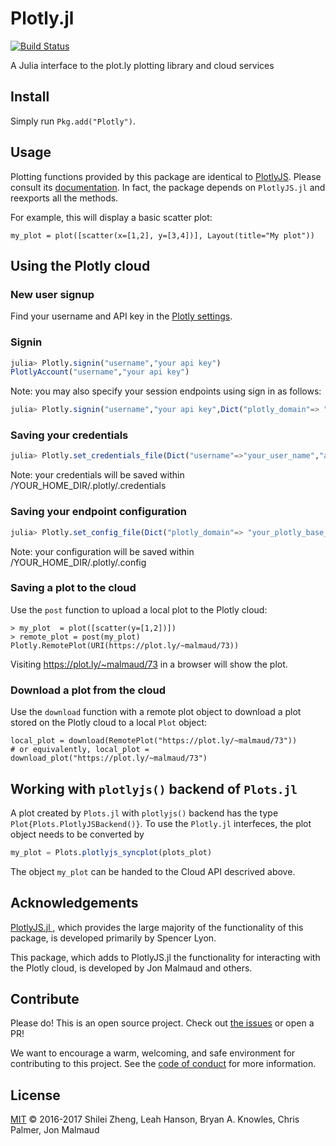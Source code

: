 # Plotly.jl

[![Build Status](https://travis-ci.org/plotly/Plotly.jl.svg)](https://travis-ci.org/plotly/Plotly.jl)

A Julia interface to the plot.ly plotting library and cloud services

## Install

Simply run `Pkg.add("Plotly")`.

## Usage

Plotting functions provided by this package are identical to [PlotlyJS](https://github.com/spencerlyon2/PlotlyJS.jl). Please consult its [documentation](http://spencerlyon.com/PlotlyJS.jl/). In fact, the package depends on `PlotlyJS.jl` and reexports all the methods.

For example, this will display a basic scatter plot:

```
my_plot = plot([scatter(x=[1,2], y=[3,4])], Layout(title="My plot"))
```

## Using the Plotly cloud

### New user signup
Find your username and API key in the [Plotly settings](https://plot.ly/settings).

### Signin
```julia
julia> Plotly.signin("username","your api key")
PlotlyAccount("username","your api key")
```

Note: you may also specify your session endpoints using sign in as follows:

```julia
julia> Plotly.signin("username","your api key",Dict("plotly_domain"=> "your_plotly_base_endpoint", "plotly_api_domain"=> "your_plotly_api_endpoint"))
```

### Saving your credentials
```julia
julia> Plotly.set_credentials_file(Dict("username"=>"your_user_name","api_key"=>"your_api_key"))
```

Note: your credentials will be saved within /YOUR_HOME_DIR/.plotly/.credentials

### Saving your endpoint configuration
```julia
julia> Plotly.set_config_file(Dict("plotly_domain"=> "your_plotly_base_endpoint", "plotly_api_domain"=> "your_plotly_api_endpoint"))
```

Note: your configuration will be saved within /YOUR_HOME_DIR/.plotly/.config

### Saving a plot to the cloud

Use the `post` function to upload a local plot to the Plotly cloud:

```
> my_plot  = plot([scatter(y=[1,2])])
> remote_plot = post(my_plot)
Plotly.RemotePlot(URI(https://plot.ly/~malmaud/73))
```

Visiting <https://plot.ly/~malmaud/73> in a browser will show the plot.

### Download a plot from the cloud

Use the `download` function with a remote plot object to download a plot stored on the Plotly cloud to a local `Plot` object:

```
local_plot = download(RemotePlot("https://plot.ly/~malmaud/73"))
# or equivalently, local_plot = download_plot("https://plot.ly/~malmaud/73")
```

## Working with `plotlyjs()` backend of `Plots.jl` 

A plot created by `Plots.jl` with `plotlyjs()` backend has the type `Plot{Plots.PlotlyJSBackend()}`.
To use the `Plotly.jl` interfeces, the plot object needs to be converted by 
```julia
my_plot = Plots.plotlyjs_syncplot(plots_plot)
```
The object `my_plot` can be handed to the Cloud API descrived above.


## Acknowledgements

[PlotlyJS.jl ](https://github.com/spencerlyon2/PlotlyJS.jl), which provides the large majority of the functionality of this package, is developed primarily by Spencer Lyon.

This package, which adds to PlotlyJS.jl the functionality for interacting with the Plotly cloud, is developed by Jon Malmaud and others.

## Contribute

Please do! This is an open source project. Check out [the issues](https://github.com/plotly/Plotly.jl/issues) or open a PR!

We want to encourage a warm, welcoming, and safe environment for contributing to this project. See the [code of conduct](CODE_OF_CONDUCT.md) for more information.

## License

[MIT](LICENSE.md) © 2016-2017 Shilei Zheng, Leah Hanson, Bryan A. Knowles, Chris Palmer, Jon Malmaud
